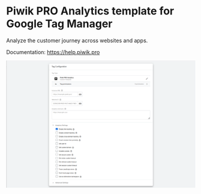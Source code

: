 # Piwik PRO Analytics template for Google Tag Manager

Analyze the customer journey across websites and apps.

Documentation: <https://help.piwik.pro>

![screenshot](template.png)
